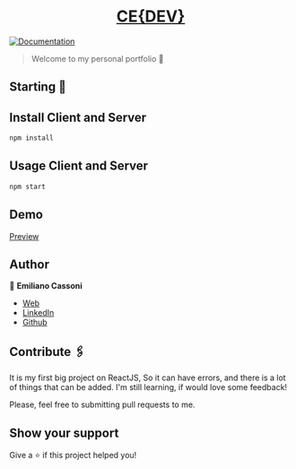 <h1 align="center" style="border-bottom: none">
    <b>
        <a href="https://www.arrecode.com/#/">CE{DEV}</a><br>
    </b>
</h1>

[![Documentation](https://img.shields.io/badge/documentation-yes-brightgreen.svg)](https://github.com/react-testing/portafolio)

> Welcome to my personal portfolio 💼
## Starting 🚀
 
## Install Client and Server

```sh
npm install
```

## Usage Client and Server

```sh
npm start
```

## Demo
[Preview](https://portfolio-znareak.vercel.app/)

## Author

👤 **Emiliano Cassoni**

* [Web]() 
* [LinkedIn](https://www.linkedin.com/in/emiliano-cassoni/)
* [Github](https://github.com/emicasso)

## Contribute 🖇️

It is my first big project on ReactJS, So it can have errors, and there is a lot of things that can be added. I'm still learning, if would love some feedback!

Please, feel free to submitting pull requests to me.

## Show your support

Give a ⭐️ if this project helped you!